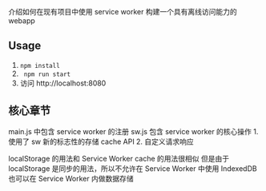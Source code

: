 介绍如何在现有项目中使用 service worker 构建一个具有离线访问能力的 webapp

## Usage

1. ` npm install `
2. ` npm run start`
3. 访问 http://localhost:8080

## 核心章节
main.js 中包含 service worker 的注册
sw.js 包含 service worker 的核心操作
        1. 使用了 sw 新的标志性的存储 cache API
        2. 自定义请求响应

localStorage 的用法和 Service Worker cache 的用法很相似
但是由于 localStorage 是同步的用法，所以不允许在 Service Worker 中使用
IndexedDB 也可以在 Service Worker 内做数据存储

